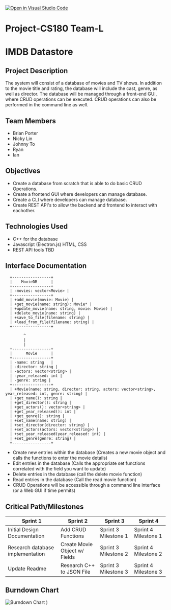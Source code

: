 [![Open in Visual Studio Code](https://classroom.github.com/assets/open-in-vscode-718a45dd9cf7e7f842a935f5ebbe5719a5e09af4491e668f4dbf3b35d5cca122.svg)](https://classroom.github.com/online_ide?assignment_repo_id=10815389&assignment_repo_type=AssignmentRepo)
# Project-CS180 Team-L

# IMDB Datastore

## Project Description

The system will consist of a database of movies and TV shows. In addition to the movie title and rating, the database will include the cast, genre, as well as director. The database will be managed through a front-end GUI, where CRUD operations can be executed. CRUD operations can also be performed in the command line as well.

## Team Members

- Brian Porter
- Nicky Lin
- Johnny To
- Ryan
- Ian

## Objectives

- Create a database from scratch that is able to do basic CRUD Operations.
- Create a frontend GUI where developers can manage database.
- Create a CLI where developers can manage database.
- Create REST API's to allow the backend and frontend to interact with eachother.

## Technologies Used

- C++ for the database
- Javascript (Electron.js) HTML, CSS
- REST API tools TBD

## Interface Documentation

```text
  +-----------------+
  |    MovieDB      |
  +-----------------+
  | -movies: vector<Movie> |
  +-----------------+
  | +add_movie(movie: Movie) |
  | +get_movie(name: string): Movie* |
  | +update_movie(name: string, movie: Movie) |
  | +delete_movie(name: string) |
  | +save_to_file(filename: string) |
  | +load_from_file(filename: string) |
  +-----------------+

        ^
        |
        |
  +-----------------+
  |      Movie      |
  +-----------------+
  | -name: string   |
  | -director: string |
  | -actors: vector<string> |
  | -year_released: int |
  | -genre: string |
  +-----------------+
  | +Movie(name: string, director: string, actors: vector<string>, year_released: int, genre: string) |
  | +get_name(): string |
  | +get_director(): string |
  | +get_actors(): vector<string> |
  | +get_year_released(): int |
  | +get_genre(): string |
  | +set_name(name: string) |
  | +set_director(director: string) |
  | +set_actors(actors: vector<string>) |
  | +set_year_released(year_released: int) |
  | +set_genre(genre: string) |
  +-----------------+

```
- Create new entries within the database (Creates a new movie object and calls the functions to enter the movie details)
- Edit entries in the database (Calls the appropriate set functions correlated with the field you want to update)
- Delete entries in the database (call the delete movie function)
- Read entries in the database (Call the read movie function)
- CRUD Operations will be accessible through a command line interface (or a Web GUI if time permits)

## Critical Path/Milestones

| Sprint 1 | Sprint 2 | Sprint 3 | Sprint 4 |
| --- | --- | --- | --- |
| Initial Design Documentation | Add CRUD Functions | Sprint 3 Milestone 1  | Sprint 4 Milestone 1 |
| Research database implementation | Create Movie Object w/ Fields | Sprint 3 Milestone 2  | Sprint 4 Milestone 2 |
| Update Readme | Research C++ to JSON File | Sprint 3 Milestone 3 | Sprint 4 Milestone 3 |

## Burndown Chart

![Burndown Chart](https://user-images.githubusercontent.com/54635679/230989059-ec5c78e0-11c2-4d55-83b4-6b523d3247e4.png)
)



